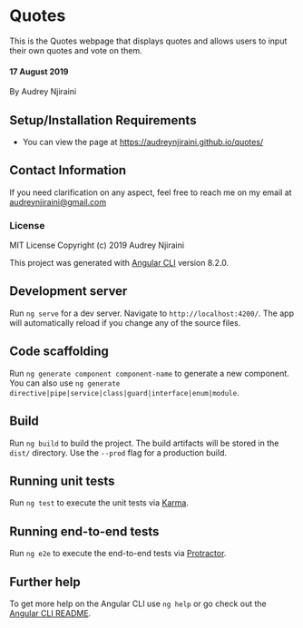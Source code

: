 # Quotes
This is the Quotes webpage that displays quotes and allows users to input their own quotes and vote on them.

#### 17 August 2019
By Audrey Njiraini

## Setup/Installation Requirements
* You can view the page at https://audreynjiraini.github.io/quotes/

## Contact Information
If you need clarification on any aspect, feel free to reach me on my email at audreynjiraini@gmail.com

### License
MIT License
Copyright (c) 2019 Audrey Njiraini

This project was generated with [Angular CLI](https://github.com/angular/angular-cli) version 8.2.0.

## Development server

Run `ng serve` for a dev server. Navigate to `http://localhost:4200/`. The app will automatically reload if you change any of the source files.

## Code scaffolding

Run `ng generate component component-name` to generate a new component. You can also use `ng generate directive|pipe|service|class|guard|interface|enum|module`.

## Build

Run `ng build` to build the project. The build artifacts will be stored in the `dist/` directory. Use the `--prod` flag for a production build.

## Running unit tests

Run `ng test` to execute the unit tests via [Karma](https://karma-runner.github.io).

## Running end-to-end tests

Run `ng e2e` to execute the end-to-end tests via [Protractor](http://www.protractortest.org/).

## Further help

To get more help on the Angular CLI use `ng help` or go check out the [Angular CLI README](https://github.com/angular/angular-cli/blob/master/README.md).
